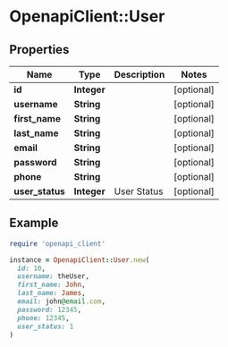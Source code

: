 # OpenapiClient::User

## Properties

| Name | Type | Description | Notes |
| ---- | ---- | ----------- | ----- |
| **id** | **Integer** |  | [optional] |
| **username** | **String** |  | [optional] |
| **first_name** | **String** |  | [optional] |
| **last_name** | **String** |  | [optional] |
| **email** | **String** |  | [optional] |
| **password** | **String** |  | [optional] |
| **phone** | **String** |  | [optional] |
| **user_status** | **Integer** | User Status | [optional] |

## Example

```ruby
require 'openapi_client'

instance = OpenapiClient::User.new(
  id: 10,
  username: theUser,
  first_name: John,
  last_name: James,
  email: john@email.com,
  password: 12345,
  phone: 12345,
  user_status: 1
)
```

